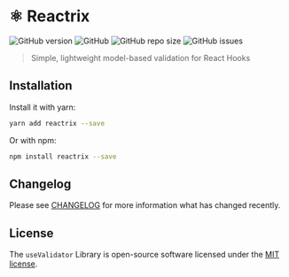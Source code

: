 # ⚛️ Reactrix

<p align="left">
<img alt="GitHub version" src="https://img.shields.io/github/v/release/getspooky/useValidator?style=for-the-badge">
<img alt="GitHub" src="https://img.shields.io/github/license/getspooky/useValidator?style=for-the-badge">
<img alt="GitHub repo size" src="https://img.shields.io/github/repo-size/getspooky/useValidator?style=for-the-badge">
<img alt="GitHub issues" src="https://img.shields.io/github/issues/getspooky/useValidator?style=for-the-badge">
</p>

> Simple, lightweight model-based validation for React Hooks


## Installation

Install it with yarn:

```sh
yarn add reactrix --save
```

Or with npm:

```sh
npm install reactrix --save
```

## Changelog 

Please see [CHANGELOG](CHANGELOG.md) for more information what has changed recently.

## License

The `useValidator` Library is open-source software licensed under the [MIT license](https://opensource.org/licenses/MIT).

